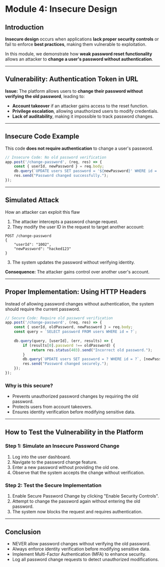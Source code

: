 # **Module 4: Insecure Design**

## **Introduction**
**Insecure design** occurs when applications **lack proper security controls** or fail to enforce **best practices**, making them vulnerable to exploitation.

In this module, we demonstrate how **weak password reset functionality** allows an attacker to **change a user's password without authentication**.

---

## **Vulnerability: Authentication Token in URL**
**Issue:** The platform allows users to **change their password without verifying the old password**, leading to:
- **Account takeover** if an attacker gains access to the reset function.
- **Privilege escalation**, allowing unauthorized users to modify credentials.
- **Lack of auditability**, making it impossible to track password changes.

---

## **Insecure Code Example**
This code **does not require authentication** to change a user's password.

```javascript
// Insecure Code: No old password verification
app.post('/change-password', (req, res) => {
    const { userId, newPassword } = req.body;
    db.query(`UPDATE users SET password = '${newPassword}' WHERE id = '${userId}'`);
    res.send("Password changed successfully.");
});
```

---

## **Simulated Attack**
How an attacker can exploit this flaw

1. The attacker intercepts a password change request.
2. They modify the user ID in the request to target another account:

```
POST /change-password
{
    "userId": "1002",
    "newPassword": "hacked123"
}
```

3. The system updates the password without verifying identity.

**Consequence:** The attacker gains control over another user's account.

---

## **Proper Implementation: Using HTTP Headers**
Instead of allowing password changes without authentication, the system should require the current password.

```javascript
// Secure Code: Require old password verification
app.post('/change-password', (req, res) => {
    const { userId, oldPassword, newPassword } = req.body;
    const query = `SELECT password FROM users WHERE id = ?`;
    
    db.query(query, [userId], (err, results) => {
        if (results[0].password !== oldPassword) {
            return res.status(403).send("Incorrect old password.");
        }
        db.query(`UPDATE users SET password = ? WHERE id = ?`, [newPassword, userId]);
        res.send("Password changed securely.");
    });
});
```
### **Why is this secure?**
- Prevents unauthorized password changes by requiring the old password.
- Protects users from account takeovers.
- Ensures identity verification before modifying sensitive data.

---

## **How to Test the Vulnerability in the Platform**

### **Step 1: Simulate an Insecure Password Change**
1. Log into the user dashboard.
2. Navigate to the password change feature.
3. Enter a new password without providing the old one.
4. Observe that the system accepts the change without verification.

### **Step 2: Test the Secure Implementation**
1. Enable Secure Password Change by clicking "Enable Security Controls".
2. Attempt to change the password again without entering the old password.
3. The system now blocks the request and requires authentication.

---

## **Conclusion**

- NEVER allow password changes without verifying the old password.
- Always enforce identity verification before modifying sensitive data.
- Implement Multi-Factor Authentication (MFA) to enhance security.
- Log all password change requests to detect unauthorized modifications.
